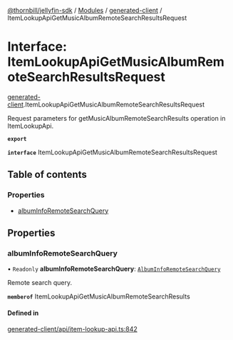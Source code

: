 [@thornbill/jellyfin-sdk](../README.md) / [Modules](../modules.md) / [generated-client](../modules/generated_client.md) / ItemLookupApiGetMusicAlbumRemoteSearchResultsRequest

# Interface: ItemLookupApiGetMusicAlbumRemoteSearchResultsRequest

[generated-client](../modules/generated_client.md).ItemLookupApiGetMusicAlbumRemoteSearchResultsRequest

Request parameters for getMusicAlbumRemoteSearchResults operation in ItemLookupApi.

**`export`**

**`interface`** ItemLookupApiGetMusicAlbumRemoteSearchResultsRequest

## Table of contents

### Properties

- [albumInfoRemoteSearchQuery](generated_client.ItemLookupApiGetMusicAlbumRemoteSearchResultsRequest.md#albuminforemotesearchquery)

## Properties

### albumInfoRemoteSearchQuery

• `Readonly` **albumInfoRemoteSearchQuery**: [`AlbumInfoRemoteSearchQuery`](generated_client.AlbumInfoRemoteSearchQuery.md)

Remote search query.

**`memberof`** ItemLookupApiGetMusicAlbumRemoteSearchResults

#### Defined in

[generated-client/api/item-lookup-api.ts:842](https://github.com/thornbill/jellyfin-sdk-typescript/blob/1142a3e/src/generated-client/api/item-lookup-api.ts#L842)
